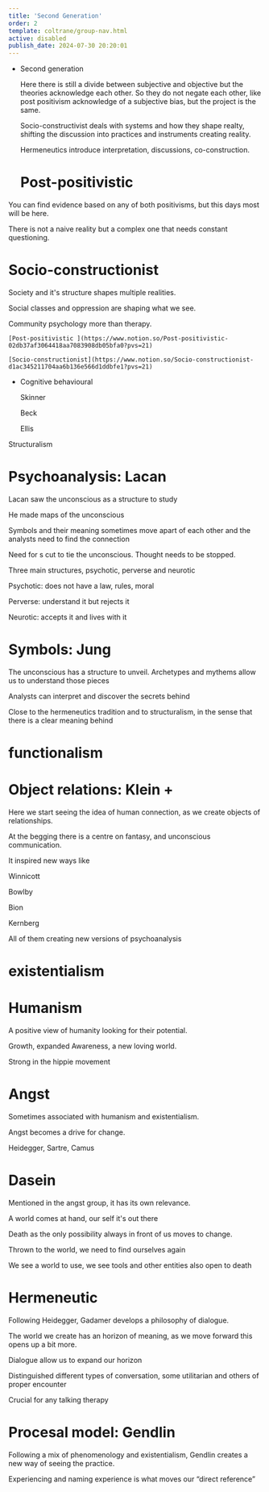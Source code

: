 ```yaml
---
title: 'Second Generation'
order: 2
template: coltrane/group-nav.html
active: disabled
publish_date: 2024-07-30 20:20:01
---
```


- Second generation
    
    Here there is still a divide between subjective and objective but the theories acknowledge each other. So they do not negate each other, like post positivism acknowledge of a subjective bias, but the project is the same.
    
    Socio-constructivist deals with systems and how they shape realty, shifting the discussion into practices and instruments creating reality.
    
    Hermeneutics introduce interpretation, discussions, co-construction.
    
    # Post-positivistic

You can find evidence based on any of both positivisms, but this days most will be here.

There is not a naive reality but a complex one that needs constant questioning.


# Socio-constructionist

Society and it's structure shapes multiple realities.

Social classes and oppression are shaping what we see.

Community psychology more than therapy.


    [Post-positivistic ](https://www.notion.so/Post-positivistic-02db37af3064418aa7083908db05bfa0?pvs=21)
    
    [Socio-constructionist](https://www.notion.so/Socio-constructionist-d1ac345211704aa6b136e566d1ddbfe1?pvs=21)


- Cognitive behavioural
    
    Skinner
    
    Beck
    
    Ellis

Structuralism

# Psychoanalysis: Lacan

Lacan saw the unconscious as a structure to study 

He made maps of the unconscious

Symbols and their meaning sometimes move apart of each other and the analysts need to find the connection 

Need for s cut to tie the unconscious. Thought needs to be stopped.

Three main structures, psychotic, perverse and neurotic

Psychotic: does not have a law, rules, moral 

Perverse: understand it but rejects it

Neurotic: accepts it and lives with it

# Symbols: Jung

The unconscious has a structure to unveil. Archetypes and mythems allow us to understand those pieces 

Analysts can interpret and discover the secrets behind

Close to the hermeneutics tradition and to structuralism, in the sense that there is a clear meaning behind

# functionalism

# Object relations: Klein +

Here we start seeing the idea of human connection, as we create objects of relationships.

At the begging there is a centre on fantasy, and unconscious communication.

It inspired new ways like 

Winnicott

Bowlby

Bion

Kernberg

All of them creating new versions of psychoanalysis


# existentialism

# Humanism

A positive view of humanity looking for their potential.

Growth, expanded Awareness, a new loving world.

Strong in the hippie movement

# Angst

Sometimes associated with humanism and existentialism.

Angst becomes a drive for change.

Heidegger, Sartre, Camus

# Dasein

Mentioned in the angst group, it has its own relevance.

A world comes at hand, our self it's out there 

Death as the only possibility always in front of us moves to change.

Thrown to the world, we need to find ourselves again

We see a world to use, we see tools and other entities also open to death


# Hermeneutic

Following Heidegger, Gadamer develops a philosophy of dialogue.

The world we create has an horizon of meaning, as we move forward this opens up a bit more.

Dialogue allow us to expand our horizon

Distinguished different types of conversation, some utilitarian and others of proper encounter

Crucial for any talking therapy


# Procesal model: Gendlin

Following a mix of phenomenology and existentialism, Gendlin creates a new way of seeing the practice.

Experiencing and naming experience is what moves our “direct reference”